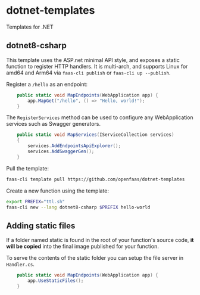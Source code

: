 # dotnet-templates

Templates for .NET

## dotnet8-csharp

This template uses the ASP.net minimal API style, and exposes a static function to register HTTP handlers. It is multi-arch, and supports Linux for amd64 and Arm64 via `faas-cli publish` or `faas-cli up --publish`.

Register a `/hello` as an endpoint:

```csharp
    public static void MapEndpoints(WebApplication app) {
        app.MapGet("/hello", () => "Hello, world!");
    }

```

The `RegisterServices` method can be used to configure any WebApplication services such as Swagger generators.

```csharp
    public static void MapServices(IServiceCollection services)
    {
        services.AddEndpointsApiExplorer();
        services.AddSwaggerGen();
    }
```

Pull the template:

```bash
faas-cli template pull https://github.com/openfaas/dotnet-templates
```

Create a new function using the template:

```bash
export PREFIX="ttl.sh"
faas-cli new --lang dotnet8-csharp $PREFIX hello-world
```

## Adding static files

If a folder named static is found in the root of your function's source code, **it will be copied** into the final image published for your function.

To serve the contents of the static folder you can setup the file server in `Handler.cs`.

```c#
    public static void MapEndpoints(WebApplication app) {
        app.UseStaticFiles();
    }
```